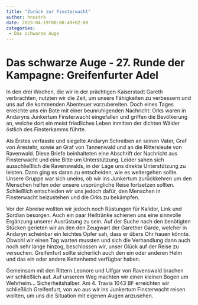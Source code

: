 ```yaml
---
title: "Zurück zur Finsterwacht"
author: hnsstrk
date: 2023-04-19T00:00:49+02:00
categories:
 - Das schwarze Auge
---
```

# Das schwarze Auge - 27. Runde der Kampagne: Greifenfurter Adel

In den drei Wochen, die wir in der prächtigen Kaiserstadt Gareth verbrachten, nutzten wir die Zeit, um unsere Fähigkeiten zu verbessern und uns auf die kommenden Abenteuer vorzubereiten. Doch eines Tages erreichte uns ein Bote mit einer beunruhigenden Nachricht: Orks waren in Andaryns Junkertum Finsterwacht eingefallen und griffen die Bevölkerung an, welche dort ein meist friedliches Leben inmitten der dichten Wälder östlich des Finsterkamms führte.

Als Erstes verfasste und siegelte Andaryn Schreiben an seinen Vater, Graf von Arestehr, sowie an Graf von Tannenwald und an die Rittersleute von Ravenwald. Diese Briefe beinhalteten eine Abschrift der Nachricht aus Finsterwacht und eine Bitte um Unterstützung. Leider sahen sich ausschließlich die Ravenswalds, in der Lage uns direkte Unterstützung zu leisten. Dann ging es daran zu entscheiden, wie es weitergehen sollte. Unsere Gruppe war sich uneins, ob wir ins Junkertum zurückkehren um den Menschen helfen oder unsere ursprüngliche Reise fortsetzen sollten. Schließlich entschieden wir uns jedoch dafür, den Menschen in Finsterwacht beizustehen und die Orks zu bekämpfen.

Vor der Abreise wollten wir jedoch noch Rüstungen für Kalidor, Link und Sordian besorgen. Auch ein paar Heiltränke schienen uns eine sinnvolle Ergänzung unserer Ausrüstung zu sein. Auf der Suche nach den benötigten Stücken gerieten wir an den den Zeugwart der Garether Garde, welcher in Andaryn scheinbar ein leichtes Opfer sah, dass er übers Ohr hauen könnte. Obwohl wir einen Tag warten mussten und sich die Verhandlung dann auch noch sehr lange hinzog, beschlossen wir, unser Glück auf der Reise zu versuchen. Greifenfurt sollte sicherlich auch den ein oder anderen Helm und das ein oder andere Kettenhemd verfügbar haben.

Gemeinsam mit den Rittern Leonore und Ulfgar von Ravenswald brachen wir schließlich auf. Auf unserem Weg machten wir einen kleinen Bogen um Wehrheim... Sicherheitshalber. Am 4. Travia 1043 BF erreichten wir schließlich Greifenfurt, von wo aus wir ins Junkertum Finsterwacht reisen wollten, um uns die Situation mit eigenen Augen anzusehen.
